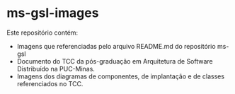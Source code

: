 # ms-gsl-images
Este repositório contém:
- Imagens que referenciadas pelo arquivo README.md do repositório ms-gsl
- Documento do TCC da pós-graduação em Arquitetura de Software Distribuído na PUC-Minas.
- Imagens dos diagramas de componentes, de implantação e de classes referenciados no TCC.
